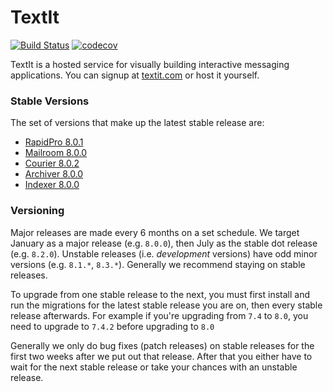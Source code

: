 # TextIt

[![Build Status](https://github.com/nyaruka/rapidpro/workflows/CI/badge.svg)](https://github.com/nyaruka/rapidpro/actions?query=workflow%3ACI) 
[![codecov](https://codecov.io/gh/nyaruka/rapidpro/branch/main/graph/badge.svg)](https://codecov.io/gh/nyaruka/rapidpro)

TextIt is a hosted service for visually building interactive messaging applications. You can signup at 
[textit.com](https://textit.com) or host it yourself.

### Stable Versions

The set of versions that make up the latest stable release are:

 * [RapidPro 8.0.1](https://github.com/rapidpro/rapidpro/releases/tag/v8.0.1)
 * [Mailroom 8.0.0](https://github.com/rapidpro/mailroom/releases/tag/v8.0.0)
 * [Courier 8.0.2](https://github.com/nyaruka/courier/releases/tag/v8.0.2)
 * [Archiver 8.0.0](https://github.com/nyaruka/rp-archiver/releases/tag/v8.0.0)
 * [Indexer 8.0.0](https://github.com/nyaruka/rp-indexer/releases/tag/v8.0.0)

### Versioning

Major releases are made every 6 months on a set schedule. We target January as a major release (e.g. `8.0.0`), then 
July as the stable dot release (e.g. `8.2.0`). Unstable releases (i.e. *development* versions) have odd minor versions 
(e.g. `8.1.*`, `8.3.*`). Generally we recommend staying on stable releases.

To upgrade from one stable release to the next, you must first install and run the migrations
for the latest stable release you are on, then every stable release afterwards. For example if you're upgrading from 
`7.4` to `8.0`, you need to upgrade to `7.4.2` before upgrading to `8.0`

Generally we only do bug fixes (patch releases) on stable releases for the first two weeks after we put
out that release. After that you either have to wait for the next stable release or take your chances with an unstable 
release.
